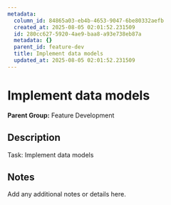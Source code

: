 ```yaml
---
metadata:
  column_id: 84865a03-eb4b-4653-9047-6be80332aefb
  created_at: 2025-08-05 02:01:52.231509
  id: 280cc627-5920-4ae9-baa8-a93e738eb87a
  metadata: {}
  parent_id: feature-dev
  title: Implement data models
  updated_at: 2025-08-05 02:01:52.231509
---
```


# Implement data models

**Parent Group:** Feature Development

## Description
Task: Implement data models

## Notes
Add any additional notes or details here.